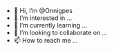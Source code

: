 - 👋 Hi, I’m @Onnigpes
- 👀 I’m interested in ...
- 🌱 I’m currently learning ...
- 💞️ I’m looking to collaborate on ...
- 📫 How to reach me ...

<!---
Onnigpes/Onnigpes is a ✨ special ✨ repository because its `README.md` (this file) appears on your GitHub profile.
You can click the Preview link to take a look at your changes.
--->
